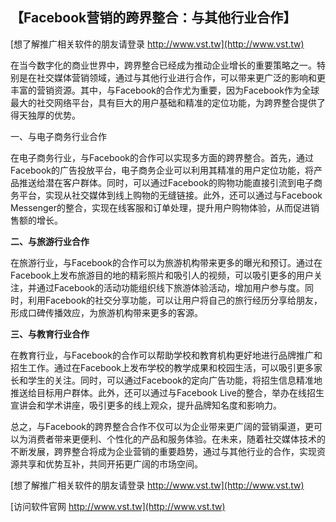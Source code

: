 ## **【Facebook营销的跨界整合：与其他行业合作】**

[想了解推广相关软件的朋友请登录 http://www.vst.tw](http://www.vst.tw)

在当今数字化的商业世界中，跨界整合已经成为推动企业增长的重要策略之一。特别是在社交媒体营销领域，通过与其他行业进行合作，可以带来更广泛的影响和更丰富的营销资源。其中，与Facebook的合作尤为重要，因为Facebook作为全球最大的社交网络平台，具有巨大的用户基础和精准的定位功能，为跨界整合提供了得天独厚的优势。

一、与电子商务行业合作

在电子商务行业，与Facebook的合作可以实现多方面的跨界整合。首先，通过Facebook的广告投放平台，电子商务企业可以利用其精准的用户定位功能，将产品推送给潜在客户群体。同时，可以通过Facebook的购物功能直接引流到电子商务平台，实现从社交媒体到线上购物的无缝链接。此外，还可以通过与Facebook Messenger的整合，实现在线客服和订单处理，提升用户购物体验，从而促进销售额的增长。

**二、与旅游行业合作**

在旅游行业，与Facebook的合作可以为旅游机构带来更多的曝光和预订。通过在Facebook上发布旅游目的地的精彩照片和吸引人的视频，可以吸引更多的用户关注，并通过Facebook的活动功能组织线下旅游体验活动，增加用户参与度。同时，利用Facebook的社交分享功能，可以让用户将自己的旅行经历分享给朋友，形成口碑传播效应，为旅游机构带来更多的客源。

**三、与教育行业合作**

在教育行业，与Facebook的合作可以帮助学校和教育机构更好地进行品牌推广和招生工作。通过在Facebook上发布学校的教学成果和校园生活，可以吸引更多家长和学生的关注。同时，可以通过Facebook的定向广告功能，将招生信息精准地推送给目标用户群体。此外，还可以通过与Facebook Live的整合，举办在线招生宣讲会和学术讲座，吸引更多的线上观众，提升品牌知名度和影响力。

总之，与Facebook的跨界整合合作不仅可以为企业带来更广阔的营销渠道，更可以为消费者带来更便利、个性化的产品和服务体验。在未来，随着社交媒体技术的不断发展，跨界整合将成为企业营销的重要趋势，通过与其他行业的合作，实现资源共享和优势互补，共同开拓更广阔的市场空间。

[想了解推广相关软件的朋友请登录 http://www.vst.tw](http://www.vst.tw)


[访问软件官网 http://www.vst.tw](http://www.vst.tw)
